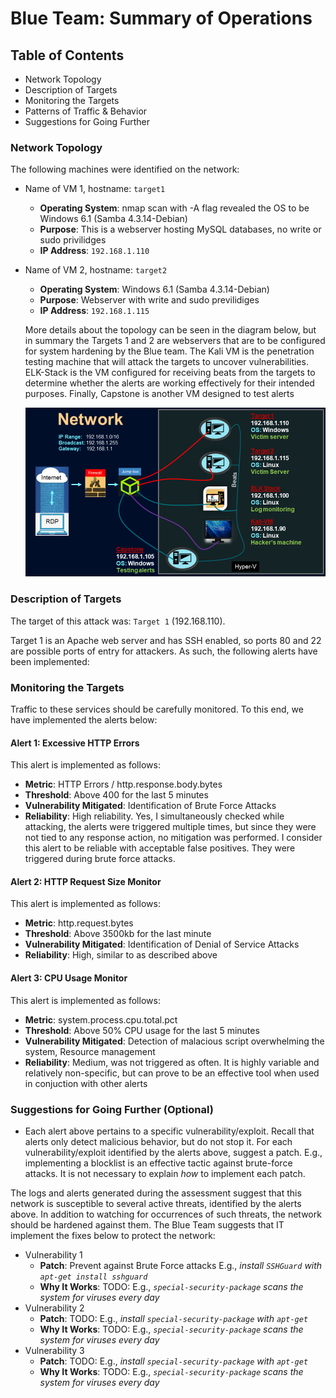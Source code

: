 # Blue Team: Summary of Operations

## Table of Contents
- Network Topology
- Description of Targets
- Monitoring the Targets
- Patterns of Traffic & Behavior
- Suggestions for Going Further

### Network Topology

The following machines were identified on the network:
- Name of VM 1, hostname: `target1`
  - **Operating System**: nmap scan with -A flag revealed the OS to be Windows 6.1 (Samba 4.3.14-Debian)
  - **Purpose**: This is a webserver hosting MySQL databases, no write or sudo privilidges
  - **IP Address**: `192.168.1.110`
- Name of VM 2, hostname: `target2` 
  - **Operating System**: Windows 6.1 (Samba 4.3.14-Debian)
  - **Purpose**: Webserver with write and sudo previlidiges
  - **IP Address**: `192.168.1.115`

  More details about the topology can be seen in the diagram below, but in summary the Targets 1 and 2 are webservers that are to be configured for system hardening by the Blue team. The Kali VM is the penetration testing machine that will attack the targets to uncover vulnerabilities. ELK-Stack is the VM configured for receiving beats from the targets to determine whether the alerts are working effectively for their intended purposes. Finally, Capstone is another VM designed to test alerts

  ![](../images/network.png)

### Description of Targets

The target of this attack was: `Target 1` (192.168.110).

Target 1 is an Apache web server and has SSH enabled, so ports 80 and 22 are possible ports of entry for attackers. As such, the following alerts have been implemented:

### Monitoring the Targets

Traffic to these services should be carefully monitored. To this end, we have implemented the alerts below:

#### Alert 1:  Excessive HTTP Errors

This alert is implemented as follows:

  - **Metric**: HTTP Errors / http.response.body.bytes
  - **Threshold**: Above 400 for the last 5 minutes
  - **Vulnerability Mitigated**: Identification of Brute Force Attacks
  - **Reliability**: High reliability. Yes, I simultaneously checked while attacking, the alerts were triggered multiple times, but since they were not tied to any response action, no mitigation was performed. I consider this alert to be reliable with acceptable false positives. They were triggered during brute force attacks. 

#### Alert 2: HTTP Request Size Monitor

This alert is implemented as follows:

  - **Metric**: http.request.bytes
  - **Threshold**: Above 3500kb for the last minute
  - **Vulnerability Mitigated**: Identification of Denial of Service Attacks
  - **Reliability**: High, similar to as described above

#### Alert 3: CPU Usage Monitor

This alert is implemented as follows:

  - **Metric**: system.process.cpu.total.pct
  - **Threshold**: Above 50% CPU usage for the last 5 minutes
  - **Vulnerability Mitigated**: Detection of malacious script overwhelming the system, Resource management
  - **Reliability**: Medium, was not triggered as often. It is highly variable and relatively non-specific, but can prove to be an effective tool when used in conjuction with other alerts



### Suggestions for Going Further (Optional)

- Each alert above pertains to a specific vulnerability/exploit. Recall that alerts only detect malicious behavior, but do not stop it. For each vulnerability/exploit identified by the alerts above, suggest a patch. E.g., implementing a blocklist is an effective tactic against brute-force attacks. It is not necessary to explain _how_ to implement each patch.

The logs and alerts generated during the assessment suggest that this network is susceptible to several active threats, identified by the alerts above. In addition to watching for occurrences of such threats, the network should be hardened against them. The Blue Team suggests that IT implement the fixes below to protect the network:
- Vulnerability 1
  - **Patch**: Prevent against Brute Force attacks E.g., _install `SSHGuard` with `apt-get install sshguard`_
  - **Why It Works**: TODO: E.g., _`special-security-package` scans the system for viruses every day_
- Vulnerability 2
  - **Patch**: TODO: E.g., _install `special-security-package` with `apt-get`_
  - **Why It Works**: TODO: E.g., _`special-security-package` scans the system for viruses every day_
- Vulnerability 3
  - **Patch**: TODO: E.g., _install `special-security-package` with `apt-get`_
  - **Why It Works**: TODO: E.g., _`special-security-package` scans the system for viruses every day_
